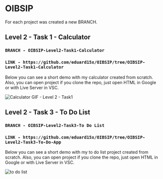 # OIBSIP
For each project was created a new BRANCH.

## Level 2 - Task 1 - Calculator
### `BRANCH - OIBSIP-Level2-Task1-Calculator`
### `LINK - https://github.com/eduard15x/OIBSIP/tree/OIBSIP-Level2-Task1-Calculator` 
Below you can see a short demo with my calculator created from scratch.
Also, you can open project if you clone the repo, just open HTML in Google or with Live Server in VSC.

![Calculator GIF - Level 2 - Task1](https://github.com/eduard15x/OIBSIP/assets/89576994/12cf6cae-15d1-4356-afc9-54247ec7c987)


## Level 2 - Task 3 - To Do List
### `BRANCH - OIBSIP-Level2-Task3-To Do List`
### `LINK - https://github.com/eduard15x/OIBSIP/tree/OIBSIP-Level2-Task3-To-Do-App` 
Below you can see a short demo with my to do list project created from scratch.
Also, you can open project if you clone the repo, just open HTML in Google or with Live Server in VSC.

![to do list](https://github.com/eduard15x/OIBSIP/assets/89576994/f26e9550-c483-4a63-9604-77649e83a91b)
